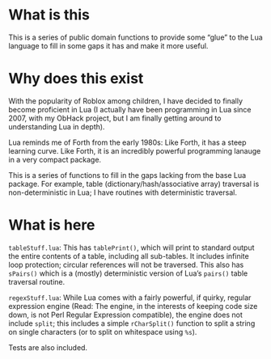 # What is this

This is a series of public domain functions to provide some “glue” to the
Lua language to fill in some gaps it has and make it more useful.

# Why does this exist

With the popularity of Roblox among children, I have decided to finally
become proficient in Lua (I actually have been programming in Lua since
2007, with my ObHack project, but I am finally getting around to
understanding Lua in depth).

Lua reminds me of Forth from the early 1980s: Like Forth, it has a steep
learning curve.  Like Forth, it is an incredibly powerful programming
lanauge in a very compact package.

This is a series of functions to fill in the gaps lacking from the base
Lua package.  For example, table (dictionary/hash/associative array) traversal
is non-deterministic in Lua; I have routines with deterministic traversal.

# What is here

`tableStuff.lua`: This has `tablePrint()`, which will print to standard 
output the entire contents of a table, including all sub-tables.  It includes
infinite loop protection; circular references will not be traversed.  This
also has `sPairs()` which is a (mostly) deterministic version of Lua’s
`pairs()` table traversal routine.

`regexStuff.lua`: While Lua comes with a fairly powerful, if quirky, regular
expression engine (Read: The engine, in the interests of keeping code size
down, is not Perl Regular Expression compatible), the engine does not
include `split`; this includes a simple `rCharSplit()` function to split
a string on single characters (or to split on whitespace using `%s`).

Tests are also included.
